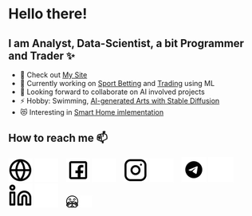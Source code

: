 # Hello there!

## I am Analyst, Data-Scientist, a bit Programmer and Trader ✨

- 🔭 Check out [My Site][website]
- 🌱 Currently working on [Sport Betting](https://frants.tech/ml_sport) and [Trading](https://frants.tech/trade4me) using ML
- 👯 Looking forward to collaborate on AI involved projects
- ⚡ Hobby: Swimming, [AI-generated Arts with Stable Diffusion](https://frants.tech/sd_art)
- 😻 Interesting in [Smart Home imlementation](https://frants.tech/ihome)

## How to reach me 📫

[![website](./img/globe-light.svg)](https://frants.tech#gh-light-mode-only)
[![website](./img/globe-dark.svg)](https://frants.tech#gh-dark-mode-only)
&nbsp;&nbsp;
[![facebook](./img/facebook-light.svg)](https://facebook.com/alexander_frantsev#gh-light-mode-only)
[![facebook](./img/facebook-dark.svg)](https://facebook.com/alexander_frantsev#gh-dark-mode-only)
&nbsp;&nbsp;
[![instagram](./img/instagram-light.svg)](https://instagram.com/asfrants#gh-light-mode-only)
[![instagram](./img/instagram-dark.svg)](https://instagram.com/asfrants#gh-dark-mode-only)
&nbsp;&nbsp;
[![telegram](./img/telegram-light.svg)](https://t.me/as_frantsev#gh-light-mode-only)
[![telegram](./img/telegram-dark.svg)](https://t.me/as_frantsev#gh-dark-mode-only)
&nbsp;&nbsp;
[![linkedin](./img/linkedin-light.svg)](https://linkedin.com/in/asfrantsev#gh-light-mode-only)
[![linkedin](./img/linkedin-dark.svg)](https://linkedin.com/in/asfrantsev#gh-dark-mode-only)
&nbsp;&nbsp;
[![huggingface](./img/huggingface-light.png)](https://huggingface.co/asFrants#gh-light-mode-only)
[![huggingface](./img/huggingface-dark.png)](https://huggingface.co/asFrants#gh-dark-mode-only)

[website]: https://frants.site
[facebook]: https://facebook.com/alexander_frantsev
[instagram]: https://instagram.com/asfrants
[telegram]: https://t.me/as_frantsev
[linkedin]: https://linkedin.com/in/asfrantsev
[huggingface]: https://huggingface.co/asFrants
